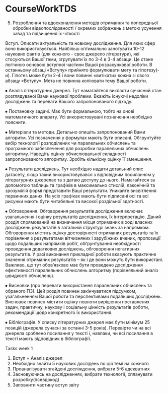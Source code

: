 # CourseWorkTDS

5.	Розроблення та вдосконалення методів отримання та попередньої обробки відеопослідовності / окремих зображень з метою усунення завад та підвищення їх чіткості


Вступ. Описати актуальність та новизну дослідження. Для яких сфер воно використовується. Найбільш оптимально занотувати 10-12 наукових фактів (для кожного - своє джерело літератури), які стосуються Вашої теми, згрупувати їх по 3-4 в 3-4 абзаци. Це стане логічною основою вступної частини Вашої розрахункової роботи. В останньому абзаці «Вступу» прийнято формулювати мету та гіпотезу(-и). Гіпотез може бути 2-4 і вони повинні «витікати» кожна зі свого абзацу «Вступу». Мета не повинна копіювати тему Вашої роботи. 

⦁	Аналіз літературних джерел. Тут намагайтеся викласти сучасний стан розглядуваної Вами наукової проблеми. Вкажіть існуючі недоліки досліджень та переваги Вашого запропонованого підходу.

⦁	Постановку задачі. Має бути формальною, тобто на онові математичного апарату. Усі використовувані позначення необхідно пояснити.

⦁	Матеріали та методи. Детально опишіть запропонований Вами алгоритм. Усі позначення у формулах мають бути описані. Обгрунтуйте вибір технології розподілених чи паралельних обчислень та програмного забезпечення для розробки паралельних обчислень алгоритму. Наведіть оцінку обчислювальної складності запропонованого алгоритму. Зробіть кількісну оцінку її зменшення.

⦁	Результати досліджень. Тут необхідно надати детальний опис датасету, якщо такий використовувався з відповідним посиланням у літературних джерелах та з датаю доступу до нього. Намагайтеся за допомогою таблиць та графіків в максимально стислій, лаконічній та зрозумілій формі представити Ваші результати. Уникайте висвітлення первинних даних. На усіх графіках мають бути підписані осі та всі рисунки мають бути читабельні та високої роздільної здатності. 

⦁	Обговорення. Обговорення результатів дослідження включає узагальнення і оцінку результатів дослідження, їх інтерпретацію. Даний розділ спрямований на визначення місця отриманих в ході власних досліджень результатів в загальній структурі знань за напрямком. Обговорення містить оцінку достовірності отриманих результатів та їх порівняння з результатами вітчизняних і зарубіжних вчених, пропозиції щодо подальших напрямків робіт, обґрунтування необхідності проведення додаткових досліджень, обговорення негативних результатів. У разі виконання прикладної роботи вказують практичне значення отриманих результатів – як і де вони можуть бути використані. Важливо, що тут обов’язково має бути проведено дослідження ефективності паралельних обчислень алгоритму (порівняльний аналіз швидкості обчислень).

⦁	Висновки (про переваги використання паралельних обчислень та обраного ПЗ). Цей розділ повинен закінчуватися підсумком, узагальненням Вашої роботи та перспективами подальших досліджень. Висновок повинен містити оцінку повноти вирішення поставлених задач, практичну, наукову і соціальну цінність результатів роботи, рекомендації щодо конкретного їх використання.

⦁	Бібліографія. У списку літературних джерел має бути мінімум 25 позицій (джерела сучасні за останні 3-5 років). Перевірте чи на всі джерела зроблено посилання у тексті і, навпаки, чи всі посилання в тексті мають відповідник в бібліографії.


Tasks week 1
1. Вступ + Аналіз джерел
2. Необхідно знайти 5 наукових дослідень по цій темі на кожного
3. Проаналізувати згайдені досліждення, вибрати 5-6 адекватних
4. Засновуючись на дослідженнях, вибрати технології, спланувати розробку(псевдокод)
5. Заповнити частину вступ звіту




